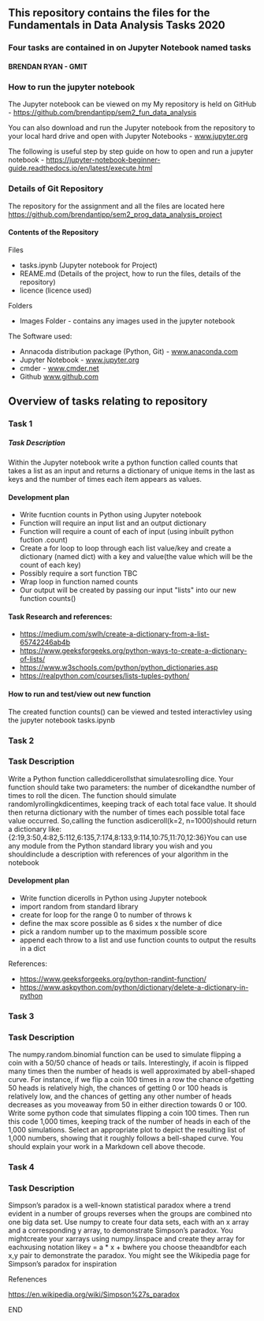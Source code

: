 
## This repository contains the files for the Fundamentals in Data Analysis Tasks 2020

### Four tasks are contained in on Jupyter Notebook named tasks

#### BRENDAN RYAN - GMIT 



### How to run the jupyter notebook


The Jupyter notebook can be viewed on my My repository is held on GitHub - https://github.com/brendantipp/sem2_fun_data_analysis


You can also download and run the Jupyter notebook from the repository to your local hard drive and open with Jupyter Notebooks - www.jupyter.org

The following is useful step by step guide on how to open and run a jupyter notebook - https://jupyter-notebook-beginner-guide.readthedocs.io/en/latest/execute.html


### Details of Git Repository
The repository for the assignment and all the files are located here https://github.com/brendantipp/sem2_prog_data_analysis_project

#### Contents of the Repository

Files

- tasks.ipynb (Jupyter notebook for Project)
- REAME.md (Details of the project, how to run the files, details of the repository)
- licence (licence used)

Folders

- Images Folder - contains any images used in the jupyter notebook

The Software used:

- Annacoda distribution package (Python, Git) - www.anaconda.com
- Jupyter Notebook - www.jupyter.org
- cmder - www.cmder.net
- Github www.github.com


## Overview of tasks relating to repository

###  Task 1

##### Task Description
Within the Jupyter notebook write a python function called counts that takes a list as an input and returns a dictionary of unique items in the last as keys and the number of times each item appears as values.





#### Development plan

- Write fucntion counts in Python using Jupyter notebook 
- Function will require an input list and an output dictionary
- Function will require a count of each of input (using inbuilt python fuction .count)
- Create a for loop to loop through each list value/key and create a dictionary (named dict) with a key and value(the value which will be the count of each key)
- Possibly require a sort function TBC
- Wrap loop in function named counts
- Our output will be created by passing our input "lists" into our new function counts()


#### Task Research and references:
- https://medium.com/swlh/create-a-dictionary-from-a-list-65742246ab4b
- https://www.geeksforgeeks.org/python-ways-to-create-a-dictionary-of-lists/
- https://www.w3schools.com/python/python_dictionaries.asp
- https://realpython.com/courses/lists-tuples-python/



#### How to run and test/view out new function

The created function counts() can be viewed and tested interactivley using the jupyter notebook tasks.ipynb



### Task 2

### Task Description

Write a Python function calleddicerollsthat simulatesrolling dice.  Your function should take two parameters:  the number of dicekandthe number of times to roll the dicen.  The function should simulate randomlyrollingkdicentimes, keeping track of each total face value.  It should then returna dictionary with the number of times each possible total face value occurred.  So,calling the function asdiceroll(k=2, n=1000)should return a dictionary like:{2:19,3:50,4:82,5:112,6:135,7:174,8:133,9:114,10:75,11:70,12:36}You can use any module from the Python standard library you wish and you shouldinclude a description with references of your algorithm in the notebook


#### Development plan

- Write function dicerolls in Python using Jupyter notebook
- import random from standard library
- create for loop for the range 0 to number of throws k
- define the max score possible as 6 sides x the number of dice
- pick a random number up to the maximum possible score
- append each throw to a list and use function counts to output the results in a dict 


References:
- https://www.geeksforgeeks.org/python-randint-function/
- https://www.askpython.com/python/dictionary/delete-a-dictionary-in-python


### Task 3

### Task Description 

The numpy.random.binomial function can be used to simulate flipping a coin with a 50/50 chance of heads or tails.  Interestingly, if acoin is flipped many times then the number of heads is well approximated by abell-shaped curve.  For instance, if we flip a coin 100 times in a row the chance ofgetting 50 heads is relatively high, the chances of getting 0 or 100 heads is relatively low, and the chances of getting any other number of heads decreases as you moveaway from 50 in either direction towards 0 or 100.  Write some python code that simulates flipping a coin 100 times.  Then run this code 1,000 times, keeping track of  the  number  of  heads  in  each  of  the  1,000  simulations.   Select  an  appropriate plot to depict the resulting list of 1,000 numbers, showing that it roughly follows a bell-shaped curve.  You should explain your work in a Markdown cell above thecode.




###  Task 4

### Task Description 


Simpson’s paradox is a well-known statistical paradox where a trend evident in a number of groups reverses when the groups are combined nto one big data set.  Use numpy to create four data sets, each with an x array and  a  corresponding y array,  to  demonstrate  Simpson’s  paradox.   You  mightcreate  your xarrays  using numpy.linspace and  create  they array  for  eachxusing notation likey = a * x + bwhere you choose theaandbfor each x,y pair to demonstrate the paradox.  You might see the Wikipedia page for Simpson’s paradox for inspiration


Refenences 

https://en.wikipedia.org/wiki/Simpson%27s_paradox




END
